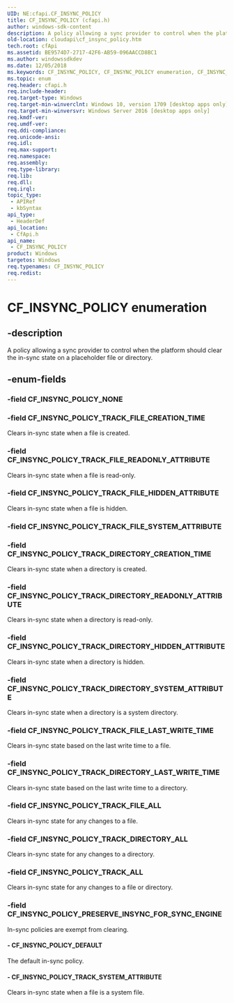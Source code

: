 ```yaml
---
UID: NE:cfapi.CF_INSYNC_POLICY
title: CF_INSYNC_POLICY (cfapi.h)
author: windows-sdk-content
description: A policy allowing a sync provider to control when the platform should clear the in-sync state on a placeholder file or directory.
old-location: cloudapi\cf_insync_policy.htm
tech.root: cfApi
ms.assetid: BE9574D7-2717-42F6-AB59-096AACCD8BC1
ms.author: windowssdkdev
ms.date: 12/05/2018
ms.keywords: CF_INSYNC_POLICY, CF_INSYNC_POLICY enumeration, CF_INSYNC_POLICY_DEFAULT, CF_INSYNC_POLICY_PRESERVE_INSYNC_FOR_SYNC_ENGINE, CF_INSYNC_POLICY_TRACK_ALL, CF_INSYNC_POLICY_TRACK_DIRECTORY_ALL, CF_INSYNC_POLICY_TRACK_DIRECTORY_CREATION_TIME, CF_INSYNC_POLICY_TRACK_DIRECTORY_HIDDEN_ATTRIBUTE, CF_INSYNC_POLICY_TRACK_DIRECTORY_LAST_WRITE_TIME, CF_INSYNC_POLICY_TRACK_DIRECTORY_READONLY_ATTRIBUTE, CF_INSYNC_POLICY_TRACK_DIRECTORY_SYSTEM_ATTRIBUTE, CF_INSYNC_POLICY_TRACK_FILE_ALL, CF_INSYNC_POLICY_TRACK_FILE_CREATION_TIME, CF_INSYNC_POLICY_TRACK_FILE_HIDDEN_ATTRIBUTE, CF_INSYNC_POLICY_TRACK_FILE_LAST_WRITE_TIME, CF_INSYNC_POLICY_TRACK_FILE_READONLY_ATTRIBUTE, CF_INSYNC_POLICY_TRACK_SYSTEM_ATTRIBUTE, cfapi/CF_INSYNC_POLICY, cfapi/CF_INSYNC_POLICY_DEFAULT, cfapi/CF_INSYNC_POLICY_PRESERVE_INSYNC_FOR_SYNC_ENGINE, cfapi/CF_INSYNC_POLICY_TRACK_ALL, cfapi/CF_INSYNC_POLICY_TRACK_DIRECTORY_ALL, cfapi/CF_INSYNC_POLICY_TRACK_DIRECTORY_CREATION_TIME, cfapi/CF_INSYNC_POLICY_TRACK_DIRECTORY_HIDDEN_ATTRIBUTE, cfapi/CF_INSYNC_POLICY_TRACK_DIRECTORY_LAST_WRITE_TIME, cfapi/CF_INSYNC_POLICY_TRACK_DIRECTORY_READONLY_ATTRIBUTE, cfapi/CF_INSYNC_POLICY_TRACK_DIRECTORY_SYSTEM_ATTRIBUTE, cfapi/CF_INSYNC_POLICY_TRACK_FILE_ALL, cfapi/CF_INSYNC_POLICY_TRACK_FILE_CREATION_TIME, cfapi/CF_INSYNC_POLICY_TRACK_FILE_HIDDEN_ATTRIBUTE, cfapi/CF_INSYNC_POLICY_TRACK_FILE_LAST_WRITE_TIME, cfapi/CF_INSYNC_POLICY_TRACK_FILE_READONLY_ATTRIBUTE, cfapi/CF_INSYNC_POLICY_TRACK_SYSTEM_ATTRIBUTE, cloudApi.cf_insync_policy
ms.topic: enum
req.header: cfapi.h
req.include-header: 
req.target-type: Windows
req.target-min-winverclnt: Windows 10, version 1709 [desktop apps only]
req.target-min-winversvr: Windows Server 2016 [desktop apps only]
req.kmdf-ver: 
req.umdf-ver: 
req.ddi-compliance: 
req.unicode-ansi: 
req.idl: 
req.max-support: 
req.namespace: 
req.assembly: 
req.type-library: 
req.lib: 
req.dll: 
req.irql: 
topic_type:
 - APIRef
 - kbSyntax
api_type:
 - HeaderDef
api_location:
 - CfApi.h
api_name:
 - CF_INSYNC_POLICY
product: Windows
targetos: Windows
req.typenames: CF_INSYNC_POLICY
req.redist: 
---
```


# CF_INSYNC_POLICY enumeration


## -description


A policy allowing a sync provider to control when the platform should clear the in-sync state on a placeholder file or directory.


## -enum-fields




### -field CF_INSYNC_POLICY_NONE


### -field CF_INSYNC_POLICY_TRACK_FILE_CREATION_TIME

Clears in-sync state when a file is created.


### -field CF_INSYNC_POLICY_TRACK_FILE_READONLY_ATTRIBUTE

Clears in-sync state when a file is read-only.


### -field CF_INSYNC_POLICY_TRACK_FILE_HIDDEN_ATTRIBUTE

Clears in-sync state when a file is hidden.


### -field CF_INSYNC_POLICY_TRACK_FILE_SYSTEM_ATTRIBUTE


### -field CF_INSYNC_POLICY_TRACK_DIRECTORY_CREATION_TIME

Clears in-sync state when a directory is created.


### -field CF_INSYNC_POLICY_TRACK_DIRECTORY_READONLY_ATTRIBUTE

Clears in-sync state when a directory is read-only.


### -field CF_INSYNC_POLICY_TRACK_DIRECTORY_HIDDEN_ATTRIBUTE

Clears in-sync state when a directory is hidden.


### -field CF_INSYNC_POLICY_TRACK_DIRECTORY_SYSTEM_ATTRIBUTE

Clears in-sync state when a directory is  a system directory.


### -field CF_INSYNC_POLICY_TRACK_FILE_LAST_WRITE_TIME

Clears in-sync state based on the last write time to a file.


### -field CF_INSYNC_POLICY_TRACK_DIRECTORY_LAST_WRITE_TIME

Clears in-sync state based on the last write time to a directory.


### -field CF_INSYNC_POLICY_TRACK_FILE_ALL

Clears in-sync state for any changes to a file.


### -field CF_INSYNC_POLICY_TRACK_DIRECTORY_ALL

Clears in-sync state for any changes to a directory.


### -field CF_INSYNC_POLICY_TRACK_ALL

Clears in-sync state for any changes to a file or directory.


### -field CF_INSYNC_POLICY_PRESERVE_INSYNC_FOR_SYNC_ENGINE

In-sync policies are exempt from clearing.


#### - CF_INSYNC_POLICY_DEFAULT

The default in-sync policy.


#### - CF_INSYNC_POLICY_TRACK_SYSTEM_ATTRIBUTE

Clears in-sync state when a file is a system file.

